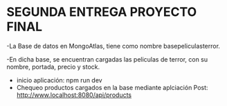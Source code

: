 # SEGUNDA ENTREGA PROYECTO FINAL

-La Base de datos en MongoAtlas, tiene como nombre basepeliculasterror.

-En dicha base, se encuentran cargadas las peliculas de terror,  con su nombre, portada, precio y stock.

- inicio aplicación:   npm run dev 
- Chequeo productos cargados en la base mediante aplciación Post: http://www.localhost:8080/api/products
